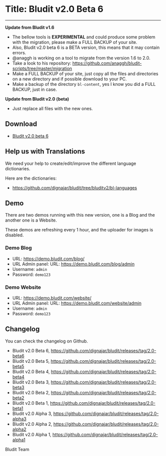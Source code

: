 # Title: Bludit v2.0 Beta 6
<!-- Date: 2017-09-24 01:00:00 -->
---
**Update from Bludit v1.6**
- The bellow tools is **EXPERIMENTAL** and could produce some problem with the migration, please make a FULL BACKUP of your site.
- Also, Bludit v2.0 beta 6 is a BETA version, this means that it may contain errors.
- @anaggh is working on a tool to migrate from the version 1.6 to 2.0.
- Take a look to his repository: https://github.com/anaggh/bludit-scripts/tree/master/migration
- Make a FULL BACKUP of your site, just copy all the files and directories on a new directory and if possible download to your PC.
- Make a backup of the directory `bl-content`, yes I know you did a FULL BACKUP, just in case.

**Update from Bludit v2.0 (beta)**
- Just replace all files with the new ones.

## Download
- [Bludit v2.0 beta 6](https://github.com/dignajar/bludit/archive/2.0-beta6.zip)

## Help us with Translations
We need your help to create/edit/improve the different language dictionaries.

Here are the dictionaries:
- https://github.com/dignajar/bludit/tree/bluditv2/bl-languages

## Demo
There are two demos running with this new version, one is a Blog and the another one is a Website.

These demos are refreshing every 1 hour, and the uploader for images is disabled.

### Demo Blog
- URL: https://demo.bludit.com/blog/
- URL Admin panel: URL: https://demo.bludit.com/blog/admin
- Username: `admin`
- Password: `demo123`

### Demo Website
- URL: https://demo.bludit.com/website/
- URL Admin panel: URL: https://demo.bludit.com/website/admin
- Username: `admin`
- Password: `demo123`

## Changelog
You can check the changelog on Github.
- Bludit v2.0 Beta 6, https://github.com/dignajar/bludit/releases/tag/2.0-beta6
- Bludit v2.0 Beta 5, https://github.com/dignajar/bludit/releases/tag/2.0-beta5
- Bludit v2.0 Beta 4, https://github.com/dignajar/bludit/releases/tag/2.0-beta4
- Bludit v2.0 Beta 3, https://github.com/dignajar/bludit/releases/tag/2.0-beta3
- Bludit v2.0 Beta 2, https://github.com/dignajar/bludit/releases/tag/2.0-beta2
- Bludit v2.0 Beta 1, https://github.com/dignajar/bludit/releases/tag/2.0-beta1
- Bludit v2.0 Alpha 3, https://github.com/dignajar/bludit/releases/tag/2.0-alpha3
- Bludit v2.0 Alpha 2, https://github.com/dignajar/bludit/releases/tag/2.0-alpha2
- Bludit v2.0 Alpha 1, https://github.com/dignajar/bludit/releases/tag/2.0-alpha1

Bludit Team